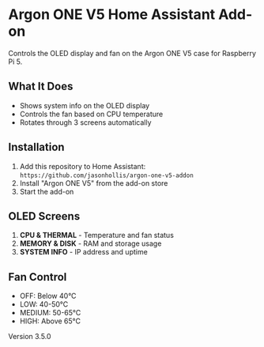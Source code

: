 # Argon ONE V5 Home Assistant Add-on

Controls the OLED display and fan on the Argon ONE V5 case for Raspberry Pi 5.

## What It Does

- Shows system info on the OLED display
- Controls the fan based on CPU temperature
- Rotates through 3 screens automatically

## Installation

1. Add this repository to Home Assistant: `https://github.com/jasonhollis/argon-one-v5-addon`
2. Install "Argon ONE V5" from the add-on store
3. Start the add-on

## OLED Screens

1. **CPU & THERMAL** - Temperature and fan status
2. **MEMORY & DISK** - RAM and storage usage  
3. **SYSTEM INFO** - IP address and uptime

## Fan Control

- OFF: Below 40°C
- LOW: 40-50°C
- MEDIUM: 50-65°C
- HIGH: Above 65°C

Version 3.5.0
